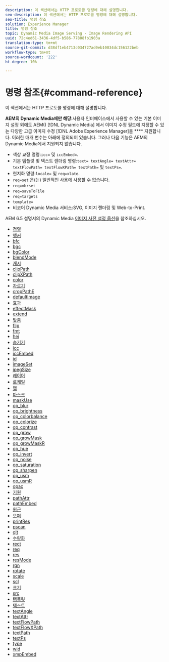 ```yaml
---
description: 이 섹션에서는 HTTP 프로토콜 명령에 대해 설명합니다.
seo-description: 이 섹션에서는 HTTP 프로토콜 명령에 대해 설명합니다.
seo-title: 명령 참조
solution: Experience Manager
title: 명령 참조
topic: Dynamic Media Image Serving - Image Rendering API
uuid: 72c4ed61-3436-4df5-b586-77808fb1903a
translation-type: tm+mt
source-git-commit: d38df1eb4713c034727ad0eb10834dc156122beb
workflow-type: tm+mt
source-wordcount: '222'
ht-degree: 10%

---
```



# 명령 참조{#command-reference}

이 섹션에서는 HTTP 프로토콜 명령에 대해 설명합니다.

**AEM의 Dynamic Media에만 해당**:사용자 인터페이스에서 사용할 수 있는 기본 이미지 설정 외에도 AEM() [!DNL Dynamic Media] 에서 이미지 수정 필드에 지정할 수 있는 다양한 고급 이미지 수정 [!DNL Adobe Experience Manager]을  **** 지원합니다. 이러한 매개 변수는 아래에 정의되어 있습니다. 그러나 다음 기능은 AEM의 Dynamic Media에서 지원되지 않습니다.

* 색상 교정 명령:`icc=` 및 `iccEmbed=`.
* 기본 템플릿 및 텍스트 렌더링 명령:`text= textAngle= textAttr= textFlowPath= textFlowXPath= textPath=` 및 `textPs=`.
* 현지화 명령:`locale=` 및 `req=xlate`.
* `req=set` 은(는) 일반적인 사용에 사용할 수 없습니다.
* `req=mbrset`
* `req=saveToFile`
* `req=targets`
* `template=`
* 비코어 Dynamic Media 서비스:SVG, 이미지 렌더링 및 Web-to-Print.

<!-- Adobe IS command examples website  http://sj1010010254235.corp.adobe.com/iscommands/ -->

AEM 6.5 설명서의 Dynamic Media [이미지 사전 설정 옵션](https://experienceleague.adobe.com/docs/experience-manager-65/assets/dynamic/managing-image-presets.html#dynamic)을 참조하십시오.

* [정렬](r-align.md)
* [앵커](r-anchor.md)
* [bfc](r-bfc.md)
* [bgc](r-bgc.md)
* [bgColor](r-bgcolor.md)
* [blendMode](r-blendmode.md)
* [캐시](r-is-http-cache.md)
* [clipPath](r-clippath.md)
* [clipXPath](r-clipxpath.md)
* [color](r-color-commandref.md)
* [자르기](r-crop.md)
* [cropPathE](r-croppath.md)
* [defaultImage](r-is-http-defaultimage.md)
* [효과](r-effect.md)
* [effectMask](r-effectmask.md)
* [extend](r-extend.md)
* [맞춤](r-fit.md)
* [flip](r-flip.md)
* [fmt](r-is-http-fmt.md)
* [hei](r-is-http-hei.md)
* [숨기기](r-hide.md)
* [icc](r-icc.md)
* [iccEmbed](r-iccembed.md)
* [id](r-id.md)
* [imageSet](r-imageset.md)
* [jpegSize](r-jpegsize.md)
* [레이어](r-layer.md)
* [로케일](r-locale.md)
* [맵](r-map.md)
* [마스크](r-mask.md)
* [maskUse](r-maskuse.md)
* [op_blur](r-op-blur.md)
* [op_brightness](r-op-brightness.md)
* [op_colorbalance](r-op-colorbalance.md)
* [op_colorize](r-op-colorize.md)
* [op_contrast](r-op-contrast.md)
* [op_grow](r-op-grow.md)
* [op_growMask](r-op-growmask.md)
* [op_growMaskR](r-op-growmaskr.md)
* [op_hue](r-op-hue.md)
* [op_invert](r-op-invert.md)
* [op_noise](r-op-noise.md)
* [op_saturation](r-op-saturation.md)
* [op_sharpen](r-op-sharpen.md)
* [op_usm](r-op-usm.md)
* [op_usmR](r-op-usmr.md)
* [opac](r-opac.md)
* [기원](r-origin.md)
* [pathAttr](r-pathattr.md)
* [pathEmbed](r-pathembed.md)
* [원근](r-perspective.md)
* [오퍼](r-pos.md)
* [printRes](r-printres.md)
* [pscan](r-pscan.md)
* [qlt](r-is-http-qlt.md)
* [수량화](r-is-http-quantize.md)
* [rect](r-rect.md)
* [req](r-req/r-req.md)
* [res](r-res.md)
* [resMode](r-is-http-resmode.md)
* [rgn](r-rgn.md)
* [rotate](r-rotate.md)
* [scale](r-is-http-scale.md)
* [scl](r-scl.md)
* [크기](r-size-reference.md)
* [src](r-src.md)
* [템플릿](r-template.md)
* [텍스트](r-text.md)
* [textAngle](r-textangle.md)
* [textAttr](r-textattr.md)
* [textFlowPath](r-textflowpath.md)
* [textFlowXPath](r-textflowxpath.md)
* [textPath](r-textpath.md)
* [textPs](r-textps.md)
* [type](r-type.md)
* [wid](r-is-http-wid.md)
* [xmpEmbed](r-xmpembed.md)
